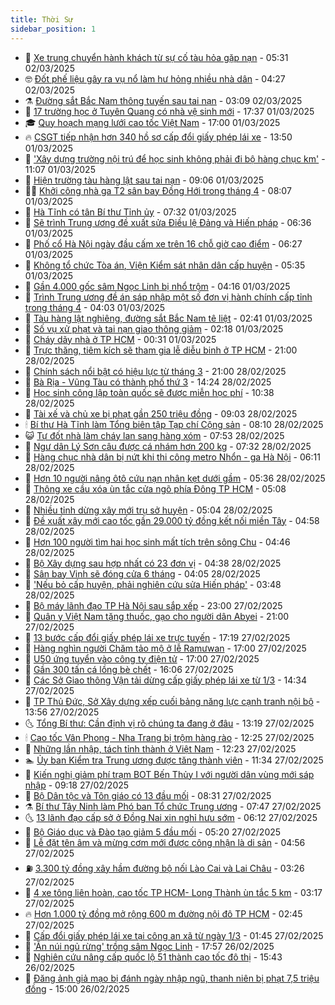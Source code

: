 ```yaml
---
title: Thời Sự
sidebar_position: 1
---
```


<!-- vnexpress-thoi-su:START -->
- 🦒 [Xe trung chuyển hành khách từ sự cố tàu hỏa gặp nạn](https://vnexpress.net/xe-trung-chuyen-hanh-khach-tu-su-co-tau-hoa-gap-nan-4855796.html) - 05:31 02/03/2025
- 🤓 [Đốt phế liệu gây ra vụ nổ làm hư hỏng nhiều nhà dân](https://vnexpress.net/dot-phe-lieu-gay-ra-vu-no-lam-hu-hong-nhieu-nha-dan-4855781.html) - 04:27 02/03/2025
- ⚗️ [Đường sắt Bắc Nam thông tuyến sau tai nạn](https://vnexpress.net/duong-sat-bac-nam-thong-tuyen-sau-tai-nan-4855754.html) - 03:09 02/03/2025
- 🌊 [17 trường học ở Tuyên Quang có nhà vệ sinh mới](https://vnexpress.net/17-truong-hoc-o-tuyen-quang-co-nha-ve-sinh-moi-4855648.html) - 17:37 01/03/2025
- 🎓 [Quy hoạch mạng lưới cao tốc Việt Nam](https://vnexpress.net/quy-hoach-mang-luoi-cao-toc-viet-nam-4855526.html) - 17:00 01/03/2025
- 🔥 [CSGT tiếp nhận hơn 340 hồ sơ cấp đổi giấy phép lái xe](https://vnexpress.net/csgt-tiep-nhan-hon-340-ho-so-cap-doi-giay-phep-lai-xe-4855531.html) - 13:50 01/03/2025
- 🦏 [&#39;Xây dựng trường nội trú để học sinh không phải đi bộ hàng chục km&#39;](https://vnexpress.net/xay-dung-truong-noi-tru-de-hoc-sinh-khong-phai-di-bo-hang-chuc-km-4855631.html) - 11:07 01/03/2025
- 👺 [Hiện trường tàu hàng lật sau tai nạn](https://vnexpress.net/hien-truong-tau-hang-lat-sau-tai-nan-4855594.html) - 09:06 01/03/2025
- 🧑‍🏫 [Khởi công nhà ga T2 sân bay Đồng Hới trong tháng 4](https://vnexpress.net/khoi-cong-nha-ga-t2-san-bay-dong-hoi-trong-thang-4-4855540.html) - 08:07 01/03/2025
- 🚦 [Hà Tĩnh có tân Bí thư Tỉnh ủy](https://vnexpress.net/ha-tinh-co-tan-bi-thu-tinh-uy-4850820.html) - 07:32 01/03/2025
- 🎉 [Sẽ trình Trung ương đề xuất sửa Điều lệ Đảng và Hiến pháp](https://vnexpress.net/se-trinh-trung-uong-de-xuat-sua-dieu-le-dang-va-hien-phap-4855556.html) - 06:36 01/03/2025
- 🦒 [Phố cổ Hà Nội ngày đầu cấm xe trên 16 chỗ giờ cao điểm](https://vnexpress.net/pho-co-ha-noi-ngay-dau-cam-xe-tren-16-cho-gio-cao-diem-4855541.html) - 06:27 01/03/2025
- 🤗 [Không tổ chức Tòa án, Viện Kiểm sát nhân dân cấp huyện](https://vnexpress.net/khong-to-chuc-toa-an-vien-kiem-sat-nhan-dan-cap-huyen-4855551.html) - 05:35 01/03/2025
- 💼 [Gần 4.000 gốc sâm Ngọc Linh bị nhổ trộm](https://vnexpress.net/gan-4-000-goc-sam-ngoc-linh-bi-nho-trom-4855430.html) - 04:16 01/03/2025
- 🤩 [Trình Trung ương đề án sáp nhập một số đơn vị hành chính cấp tỉnh trong tháng 4](https://vnexpress.net/trinh-trung-uong-de-an-sap-nhap-mot-so-don-vi-hanh-chinh-cap-tinh-trong-thang-4-4855515.html) - 04:03 01/03/2025
- 🤡 [Tàu hàng lật nghiêng, đường sắt Bắc Nam tê liệt](https://vnexpress.net/tau-hang-lat-nghieng-duong-sat-bac-nam-te-liet-4855465.html) - 02:41 01/03/2025
- 💯 [Số vụ xử phạt và tai nạn giao thông giảm](https://vnexpress.net/so-vu-xu-phat-va-tai-nan-giao-thong-giam-4855326.html) - 02:18 01/03/2025
- 👺 [Cháy dãy nhà ở TP HCM](https://vnexpress.net/chay-day-nha-o-tp-hcm-4855412.html) - 00:31 01/03/2025
- 🌮 [Trực thăng, tiêm kích sẽ tham gia lễ diễu binh ở TP HCM](https://vnexpress.net/truc-thang-tiem-kich-se-tham-gia-le-dieu-binh-o-tp-hcm-4855379.html) - 21:00 28/02/2025
- 🥸 [Chính sách nổi bật có hiệu lực từ tháng 3](https://vnexpress.net/chinh-sach-noi-bat-co-hieu-luc-tu-thang-3-4855320.html) - 21:00 28/02/2025
- 🐻 [Bà Rịa - Vũng Tàu có thành phố thứ 3](https://vnexpress.net/ba-ria-vung-tau-co-thanh-pho-thu-3-4855366.html) - 14:24 28/02/2025
- 👀 [Học sinh công lập toàn quốc sẽ được miễn học phí](https://vnexpress.net/hoc-sinh-cong-lap-toan-quoc-se-duoc-mien-hoc-phi-4855325.html) - 10:38 28/02/2025
- 🤔 [Tài xế và chủ xe bị phạt gần 250 triệu đồng](https://vnexpress.net/tai-xe-va-chu-xe-bi-phat-gan-250-trieu-dong-4855166.html) - 09:03 28/02/2025
- 🕯 [Bí thư Hà Tĩnh làm Tổng biên tập Tạp chí Cộng sản](https://vnexpress.net/bi-thu-ha-tinh-lam-tong-bien-tap-tap-chi-cong-san-4854381.html) - 08:10 28/02/2025
- 😺 [Tự đốt nhà làm cháy lan sang hàng xóm](https://vnexpress.net/tu-dot-nha-lam-chay-lan-sang-hang-xom-4855173.html) - 07:53 28/02/2025
- 🦆 [Ngư dân Lý Sơn câu được cá nhám hơn 200 kg](https://vnexpress.net/ngu-dan-ly-son-cau-duoc-ca-nham-hon-200-kg-4855190.html) - 07:32 28/02/2025
- 🧰 [Hàng chục nhà dân bị nứt khi thi công metro Nhổn - ga Hà Nội](https://vnexpress.net/hang-chuc-nha-dan-bi-nut-khi-thi-cong-metro-nhon-ga-ha-noi-4855129.html) - 06:11 28/02/2025
- 🦍 [Hơn 10 người nâng ôtô cứu nạn nhân kẹt dưới gầm](https://vnexpress.net/hon-10-nguoi-nang-oto-cuu-nan-nhan-ket-duoi-gam-4855146.html) - 05:36 28/02/2025
- 🧰 [Thông xe cầu xóa ùn tắc cửa ngõ phía Đông TP HCM](https://vnexpress.net/thong-xe-cau-xoa-un-tac-cua-ngo-phia-dong-tp-hcm-4855148.html) - 05:08 28/02/2025
- 💃 [Nhiều tỉnh dừng xây mới trụ sở huyện](https://vnexpress.net/nhieu-tinh-dung-xay-moi-tru-so-huyen-4855087.html) - 05:04 28/02/2025
- 🧰 [Đề xuất xây mới cao tốc gần 29.000 tỷ đồng kết nối miền Tây](https://vnexpress.net/de-xuat-xay-moi-cao-toc-gan-29-000-ty-dong-ket-noi-mien-tay-4855107.html) - 04:58 28/02/2025
- 🚀 [Hơn 100 người tìm hai học sinh mất tích trên sông Chu](https://vnexpress.net/hon-100-nguoi-tim-hai-hoc-sinh-mat-tich-tren-song-chu-4855069.html) - 04:46 28/02/2025
- 🎊 [Bộ Xây dựng sau hợp nhất có 23 đơn vị](https://vnexpress.net/bo-xay-dung-sau-hop-nhat-co-23-don-vi-4855091.html) - 04:38 28/02/2025
- 🤭 [Sân bay Vinh sẽ đóng cửa 6 tháng](https://vnexpress.net/san-bay-vinh-se-dong-cua-6-thang-4855041.html) - 04:05 28/02/2025
- 🤗 [&#39;Nếu bỏ cấp huyện, phải nghiên cứu sửa Hiến pháp&#39;](https://vnexpress.net/neu-bo-cap-huyen-phai-nghien-cuu-sua-hien-phap-4855025.html) - 03:48 28/02/2025
- 🌈 [Bộ máy lãnh đạo TP Hà Nội sau sắp xếp](https://vnexpress.net/bo-may-lanh-dao-tp-ha-noi-sau-sap-xep-4854865.html) - 23:00 27/02/2025
- 🦣 [Quân y Việt Nam tặng thuốc, gạo cho người dân Abyei](https://vnexpress.net/quan-y-viet-nam-tang-thuoc-gao-cho-nguoi-dan-abyei-4854903.html) - 21:00 27/02/2025
- 🎡 [13 bước cấp đổi giấy phép lái xe trực tuyến](https://vnexpress.net/13-buoc-cap-doi-giay-phep-lai-xe-truc-tuyen-4854918.html) - 17:19 27/02/2025
- 🦏 [Hàng nghìn người Chăm tảo mộ ở lễ Ramưwan](https://vnexpress.net/hang-nghin-nguoi-cham-tao-mo-o-le-ramuwan-4854859.html) - 17:00 27/02/2025
- 🎊 [U50 ứng tuyển vào công ty điện tử](https://vnexpress.net/u50-ung-tuyen-vao-cong-ty-dien-tu-4854732.html) - 17:00 27/02/2025
- 🫶 [Gần 300 tấn cá lồng bè chết](https://vnexpress.net/gan-300-tan-ca-long-be-chet-4854908.html) - 16:06 27/02/2025
- 🤔 [Các Sở Giao thông Vận tải dừng cấp giấy phép lái xe từ 1/3](https://vnexpress.net/cac-so-giao-thong-van-tai-dung-cap-giay-phep-lai-xe-tu-1-3-4854905.html) - 14:34 27/02/2025
- 🤠 [TP Thủ Đức, Sở Xây dựng xếp cuối bảng năng lực cạnh tranh nội bộ](https://vnexpress.net/tp-thu-duc-so-xay-dung-xep-cuoi-bang-nang-luc-canh-tranh-noi-bo-4854893.html) - 13:56 27/02/2025
- 🌜 [Tổng Bí thư: Cần định vị rõ chúng ta đang ở đâu](https://vnexpress.net/tong-bi-thu-can-dinh-vi-ro-chung-ta-dang-o-dau-4854863.html) - 13:19 27/02/2025
- 🕯 [Cao tốc Vân Phong - Nha Trang bị trộm hàng rào](https://vnexpress.net/cao-toc-van-phong-nha-trang-bi-trom-hang-rao-4854886.html) - 12:25 27/02/2025
- 🤔 [Những lần nhập, tách tỉnh thành ở Việt Nam](https://vnexpress.net/nhung-lan-nhap-tach-tinh-thanh-o-viet-nam-4853636.html) - 12:23 27/02/2025
- 🏊 [Ủy ban Kiểm tra Trung ương được tăng thành viên](https://vnexpress.net/uy-ban-kiem-tra-trung-uong-duoc-tang-thanh-vien-4854857.html) - 11:34 27/02/2025
- 🌮 [Kiến nghị giảm phí trạm BOT Bến Thủy I với người dân vùng mới sáp nhập](https://vnexpress.net/kien-nghi-giam-phi-tram-bot-ben-thuy-i-voi-nguoi-dan-vung-moi-sap-nhap-4854758.html) - 09:18 27/02/2025
- 🫣 [Bộ Dân tộc và Tôn giáo có 13 đầu mối](https://vnexpress.net/bo-dan-toc-va-ton-giao-co-13-dau-moi-4854723.html) - 08:31 27/02/2025
- ⚗️ [Bí thư Tây Ninh làm Phó ban Tổ chức Trung ương](https://vnexpress.net/bi-thu-tay-ninh-lam-pho-ban-to-chuc-trung-uong-4854737.html) - 07:47 27/02/2025
- 🌜 [13 lãnh đạo cấp sở ở Đồng Nai xin nghỉ hưu sớm](https://vnexpress.net/13-lanh-dao-cap-so-o-dong-nai-xin-nghi-huu-som-4854606.html) - 06:12 27/02/2025
- 🌁 [Bộ Giáo dục và Đào tạo giảm 5 đầu mối](https://vnexpress.net/bo-giao-duc-va-dao-tao-giam-5-dau-moi-4854668.html) - 05:20 27/02/2025
- 🐲 [Lễ đặt tên âm và mừng cơm mới được công nhận là di sản](https://vnexpress.net/le-dat-ten-am-va-mung-com-moi-duoc-cong-nhan-la-di-san-4854595.html) - 04:56 27/02/2025
- ⛽️ [3.300 tỷ đồng xây hầm đường bộ nối Lào Cai và Lai Châu](https://vnexpress.net/3-300-ty-dong-xay-ham-duong-bo-noi-lao-cai-va-lai-chau-4854574.html) - 03:26 27/02/2025
- 🗽 [4 xe tông liên hoàn, cao tốc TP HCM- Long Thành ùn tắc 5 km](https://vnexpress.net/4-xe-tong-lien-hoan-cao-toc-tp-hcm-long-thanh-un-tac-5-km-4854591.html) - 03:17 27/02/2025
- 🔥 [Hơn 1.000 tỷ đồng mở rộng 600 m đường nội đô TP HCM](https://vnexpress.net/hon-1-000-ty-dong-mo-rong-600-m-duong-noi-do-tp-hcm-4854557.html) - 02:45 27/02/2025
- 💯 [Cấp đổi giấy phép lái xe tại công an xã từ ngày 1/3](https://vnexpress.net/cap-doi-giay-phep-lai-xe-tai-cong-an-xa-tu-ngay-1-3-4854526.html) - 01:45 27/02/2025
- 🦆 [&#39;Ăn núi ngủ rừng&#39; trồng sâm Ngọc Linh](https://vnexpress.net/an-nui-ngu-rung-trong-sam-ngoc-linh-4853364.html) - 17:57 26/02/2025
- 🫣 [Nghiên cứu nâng cấp quốc lộ 51 thành cao tốc đô thị](https://vnexpress.net/nghien-cuu-nang-cap-quoc-lo-51-thanh-cao-toc-do-thi-4854446.html) - 15:43 26/02/2025
- 🤡 [Đăng ảnh giả mạo bị đánh ngày nhập ngũ, thanh niên bị phạt 7,5 triệu đồng](https://vnexpress.net/dang-anh-gia-mao-bi-danh-ngay-nhap-ngu-thanh-nien-bi-phat-7-5-trieu-dong-4854432.html) - 15:00 26/02/2025<!-- vnexpress-thoi-su:END -->